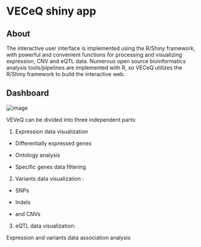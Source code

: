 # VECeQ shiny app

## About
The interactive user interface is implemented using the R/Shiny framework, with powerful and convenient functions for processing and visualizing expression, CNV and eQTL data. 
Numerous open source bioinformatics analysis tools/pipelines are implemented with R, so VECeQ utilizes the R/Shiny framework to build the interactive web. 
 
## Dashboard

![image](https://user-images.githubusercontent.com/73958439/186021944-54db1cea-bdcc-4284-9d88-ac7ceb3bb717.png)

VEVeQ can be divided into three independent parts:

1) Expression data visualization

- Differentially expressed genes

- Ontology analysis

- Specific genes data filtering

2) Variants data visualization :

- SNPs

- Indels

- and CNVs

3) eQTL data visualization: 

Expression and variants data association analysis



